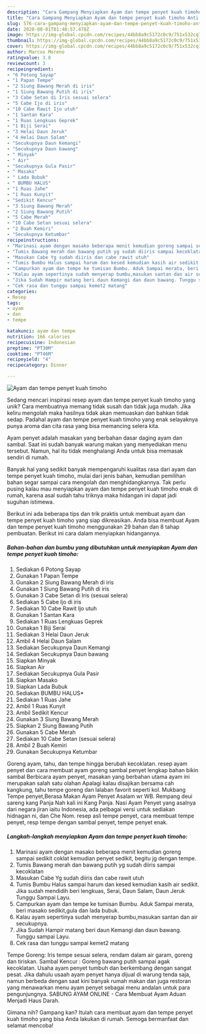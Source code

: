 ```yaml
---
description: "Cara Gampang Menyiapkan Ayam dan tempe penyet kuah timoho Anti Gagal"
title: "Cara Gampang Menyiapkan Ayam dan tempe penyet kuah timoho Anti Gagal"
slug: 576-cara-gampang-menyiapkan-ayam-dan-tempe-penyet-kuah-timoho-anti-gagal
date: 2020-08-01T01:40:57.478Z
image: https://img-global.cpcdn.com/recipes/44bb8a9c5172c0c9/751x532cq70/ayam-dan-tempe-penyet-kuah-timoho-foto-resep-utama.jpg
thumbnail: https://img-global.cpcdn.com/recipes/44bb8a9c5172c0c9/751x532cq70/ayam-dan-tempe-penyet-kuah-timoho-foto-resep-utama.jpg
cover: https://img-global.cpcdn.com/recipes/44bb8a9c5172c0c9/751x532cq70/ayam-dan-tempe-penyet-kuah-timoho-foto-resep-utama.jpg
author: Marcus Moreno
ratingvalue: 3.8
reviewcount: 3
recipeingredient:
- "6 Potong Sayap"
- "1 Papan Tempe"
- "2 Siung Bawang Merah di iris"
- "1 Siung Bawang Putih di iris"
- "3 Cabe Setan di Iris sesuai selera"
- "5 Cabe Ijo di iris"
- "10 Cabe Rawit Ijo utuh"
- "1 Santan Kara"
- "1 Ruas Lengkuas Geprek"
- "1 Biji Serai"
- "3 Helai Daun Jeruk"
- "4 Helai Daun Salam"
- "Secukupnya Daun Kemangi"
- "Secukupnya Daun bawang"
- " Minyak"
- " Air"
- "Secukupnya Gula Pasir"
- " Masako"
- " Lada Bubuk"
- " BUMBU HALUS"
- "1 Ruas Jahe"
- "1 Ruas Kunyit"
- "Sedikit Kencur"
- "3 Siung Bawang Merah"
- "2 Siung Bawang Putih"
- "5 Cabe Merah"
- "10 Cabe Setan sesuai selera"
- "2 Buah Kemiri"
- "Secukupnya Ketumbar"
recipeinstructions:
- "Marinasi ayam dengan masako beberapa menit kemudian goreng sampai sedikit coklat kemudian penyet sedikit, begitu jg dengan tempe."
- "Tumis Bawang merah dan bawang putih yg sudah diiris sampai kecoklatan"
- "Masukan Cabe Yg sudah diiris dan cabe rawit utuh"
- "Tumis Bumbu Halus sampai harum dan kesed kemudian kasih air sedikit. Jika sudah mendidih beri lengkuas, Serai, Daun Salam, Daun Jeruk Tunggu Sampai Layu."
- "Campurkan ayam dan tempe ke tumisan Bumbu. Aduk Sampai merata, beri masako sedikit,gula dan lada bubuk."
- "Kalau ayam sepertinya sudah menyerap bumbu,masukan santan dan air secukupnya."
- "Jika Sudah Hampir matang beri daun Kemangi dan daun bawang. Tunggu sampai Layu."
- "Cek rasa dan tunggu sampai kemet2 matang"
categories:
- Resep
tags:
- ayam
- dan
- tempe

katakunci: ayam dan tempe 
nutrition: 166 calories
recipecuisine: Indonesian
preptime: "PT30M"
cooktime: "PT46M"
recipeyield: "4"
recipecategory: Dinner

---
```



![Ayam dan tempe penyet kuah timoho](https://img-global.cpcdn.com/recipes/44bb8a9c5172c0c9/751x532cq70/ayam-dan-tempe-penyet-kuah-timoho-foto-resep-utama.jpg)

Sedang mencari inspirasi resep ayam dan tempe penyet kuah timoho yang unik? Cara membuatnya memang tidak susah dan tidak juga mudah. Jika keliru mengolah maka hasilnya tidak akan memuaskan dan bahkan tidak sedap. Padahal ayam dan tempe penyet kuah timoho yang enak selayaknya punya aroma dan cita rasa yang bisa memancing selera kita.

Ayam penyet adalah masakan yang berbahan dasar daging ayam dan sambal. Saat ini sudah banyak warung makan yang menyediakan menu tersebut. Namun, hal itu tidak menghalangi Anda untuk bisa memasak sendiri di rumah.

Banyak hal yang sedikit banyak mempengaruhi kualitas rasa dari ayam dan tempe penyet kuah timoho, mulai dari jenis bahan, kemudian pemilihan bahan segar sampai cara mengolah dan menghidangkannya. Tak perlu pusing kalau mau menyiapkan ayam dan tempe penyet kuah timoho enak di rumah, karena asal sudah tahu triknya maka hidangan ini dapat jadi suguhan istimewa.


Berikut ini ada beberapa tips dan trik praktis untuk membuat ayam dan tempe penyet kuah timoho yang siap dikreasikan. Anda bisa membuat Ayam dan tempe penyet kuah timoho menggunakan 29 bahan dan 8 tahap pembuatan. Berikut ini cara dalam menyiapkan hidangannya.

<!--inarticleads1-->

##### Bahan-bahan dan bumbu yang dibutuhkan untuk menyiapkan Ayam dan tempe penyet kuah timoho:

1. Sediakan 6 Potong Sayap
1. Gunakan 1 Papan Tempe
1. Gunakan 2 Siung Bawang Merah di iris
1. Gunakan 1 Siung Bawang Putih di iris
1. Gunakan 3 Cabe Setan di Iris (sesuai selera)
1. Sediakan 5 Cabe Ijo di iris
1. Sediakan 10 Cabe Rawit Ijo utuh
1. Gunakan 1 Santan Kara
1. Sediakan 1 Ruas Lengkuas Geprek
1. Gunakan 1 Biji Serai
1. Sediakan 3 Helai Daun Jeruk
1. Ambil 4 Helai Daun Salam
1. Sediakan Secukupnya Daun Kemangi
1. Sediakan Secukupnya Daun bawang
1. Siapkan  Minyak
1. Siapkan  Air
1. Sediakan Secukupnya Gula Pasir
1. Siapkan  Masako
1. Siapkan  Lada Bubuk
1. Sediakan  BUMBU HALUS*
1. Sediakan 1 Ruas Jahe
1. Ambil 1 Ruas Kunyit
1. Ambil Sedikit Kencur
1. Gunakan 3 Siung Bawang Merah
1. Siapkan 2 Siung Bawang Putih
1. Gunakan 5 Cabe Merah
1. Sediakan 10 Cabe Setan (sesuai selera)
1. Ambil 2 Buah Kemiri
1. Gunakan Secukupnya Ketumbar


Goreng ayam, tahu, dan tempe hingga berubah kecoklatan. resep ayam penyet dan cara membuat ayam goreng sambal penyet lengkap bahan bikin sambal Berbicara ayam penyet, masakan yang berbahan utama ayam ini merupakan salah satu olahan Apalagi kalau disajikan bersama cah kangkung, tahu tempe goreng dan lalaban favorit seperti kol. Mukbang Tempe penyet,Berasa Makan Ayam Penyet Asalam wr WB. Rempang deui sareng kang Panja Nah kali ini Kang Panja. Nasi Ayam Penyet yang asalnya dari negara jiran iaitu Indonesia, ada pelbagai versi untuk sediakan hidnagan ni, dan Che Nom. resep asli tempe penyet, cara membuat tempe penyet, resp tempe dengan sambal penyet, tempe penyet enak. 

<!--inarticleads2-->

##### Langkah-langkah menyiapkan Ayam dan tempe penyet kuah timoho:

1. Marinasi ayam dengan masako beberapa menit kemudian goreng sampai sedikit coklat kemudian penyet sedikit, begitu jg dengan tempe.
1. Tumis Bawang merah dan bawang putih yg sudah diiris sampai kecoklatan
1. Masukan Cabe Yg sudah diiris dan cabe rawit utuh
1. Tumis Bumbu Halus sampai harum dan kesed kemudian kasih air sedikit. Jika sudah mendidih beri lengkuas, Serai, Daun Salam, Daun Jeruk Tunggu Sampai Layu.
1. Campurkan ayam dan tempe ke tumisan Bumbu. Aduk Sampai merata, beri masako sedikit,gula dan lada bubuk.
1. Kalau ayam sepertinya sudah menyerap bumbu,masukan santan dan air secukupnya.
1. Jika Sudah Hampir matang beri daun Kemangi dan daun bawang. Tunggu sampai Layu.
1. Cek rasa dan tunggu sampai kemet2 matang


Tempe Goreng: Iris tempe sesuai selera, rendam dalam air garam, goreng dan tiriskan. Sambal Kencur : Goreng bawang putih sampai agak kecoklatan. Usaha ayam penyet tumbuh dan berkembang dengan sangat pesat. Jika dahulu usaah ayam penyet hanya dijual di warung tenda saja, namun berbeda dengan saat kini banyak rumah makan dan juga restoran yang menawarkan menu ayam penyet sebagai menu andalan untuk para pengunjungnya. SABUNG AYAM ONLINE - Cara Membuat Ayam Aduan Menjadi Haus Darah. 

Gimana nih? Gampang kan? Itulah cara membuat ayam dan tempe penyet kuah timoho yang bisa Anda lakukan di rumah. Semoga bermanfaat dan selamat mencoba!
